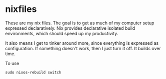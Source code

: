 # nixfiles

These are my nix files. The goal is to get as much of my computer setup expressed declaratively. Nix provides declarative isolated build environments, which should speed up my productivity.

It also means I get to tinker around more, since everything is expressed as configuration. If something doesn't work, then I just turn it off. It builds over time.

To use

`sudo nixos-rebuild switch`
